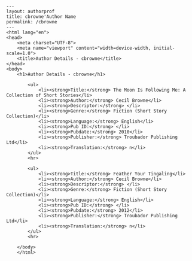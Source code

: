 
    ---
    layout: authorprof
    title: cbrowne'Author Name 
    permalink: /cbrowne
    ---
    <html lang="en">
    <head>
        <meta charset="UTF-8">
        <meta name="viewport" content="width=device-width, initial-scale=1.0">
        <title>Author Details - cbrowne</title>
    </head>
    <body>
        <h1>Author Details - cbrowne</h1>
        
            <ul>
                <li><strong>Title:</strong> The Moon Is Following Me: A Collection of Short Stories</li>
                <li><strong>Author:</strong> Cecil Browne</li>
                <li><strong>Descriptor:</strong> </li>
                <li><strong>Genre:</strong> Fiction (Short Story Collection)</li>
                <li><strong>Language:</strong> English</li>
                <li><strong>Pub ID:</strong> </li>
                <li><strong>Pubdate:</strong> 2010</li>
                <li><strong>Publisher:</strong> Troubador Publishing Ltd</li>
                <li><strong>Translation:</strong> n</li>
            </ul>
            <hr>
            
            <ul>
                <li><strong>Title:</strong> Feather Your Tingaling</li>
                <li><strong>Author:</strong> Cecil Browne</li>
                <li><strong>Descriptor:</strong> </li>
                <li><strong>Genre:</strong> Fiction (Short Story Collection)</li>
                <li><strong>Language:</strong> English</li>
                <li><strong>Pub ID:</strong> </li>
                <li><strong>Pubdate:</strong> 2012</li>
                <li><strong>Publisher:</strong> Troubador Publishing Ltd</li>
                <li><strong>Translation:</strong> n</li>
            </ul>
            <hr>
            
        </body>
        </html>
        
